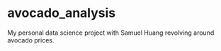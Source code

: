# avocado_analysis
My personal data science project with Samuel Huang revolving around avocado prices.
